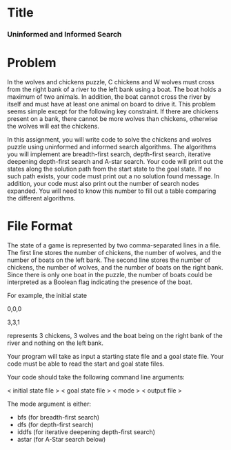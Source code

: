 # Title

### Uninformed and Informed Search

# Problem

In the wolves and chickens puzzle, C chickens and W wolves must cross from the right bank of a river to the left bank using a boat. The boat holds a maximum of two animals. In addition, the boat cannot cross the river by itself and must have at least one animal on board to drive it. This problem seems simple except for the following key constraint. If there are chickens present on a bank, there cannot be more wolves than chickens, otherwise the wolves will eat the chickens.

In this assignment, you will write code to solve the chickens and wolves puzzle using uninformed and informed search algorithms. The algorithms you will implement are breadth-first search, depth-first search, iterative deepening depth-first search and A-star search. Your code will print out the states along the solution path from the start state to the goal state. If no such path exists, your code must print out a no solution found message. In addition, your code must also print out the number of search nodes expanded. You will need to know this number to fill out a table comparing the different algorithms.

# File Format
The state of a game is represented by two comma-separated lines in a file. The first line stores the number of chickens, the number of wolves, and the number of boats on the left bank. The second line stores the number of chickens, the number of wolves, and the number of boats on the right bank. Since there is only one boat in the puzzle, the number of boats could be interpreted as a Boolean flag indicating the presence of the boat.

For example, the initial state

0,0,0

3,3,1

represents 3 chickens, 3 wolves and the boat being on the right bank of the river and nothing on the left bank.

Your program will take as input a starting state file and a goal state file. Your code must be able to read the start and goal state files.

Your code should take the following command line arguments: 

< initial state file > < goal state file > < mode > < output file >

The mode argument is either:

- bfs (for breadth-first search)
- dfs (for depth-first search)
- iddfs (for iterative deepening depth-first search)
- astar (for A-Star search below)
